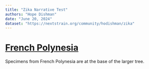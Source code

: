```yaml
---
title: "Zika Narrative Test"
authors: "Hope Dishman"
date: "June 20, 2024"
dataset: "https://nextstrain.org/community/hodishman/zika"
---
```

# [French Polynesia](https://nextstrain.org/community/hodishman/zika?f_country=French%20Polynesia)

Specimens from French Polynesia are at the base of the larger tree.
